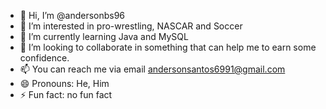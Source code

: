 - 👋 Hi, I’m @andersonbs96
- 👀 I’m interested in pro-wrestling, NASCAR and Soccer
- 🌱 I’m currently learning Java and MySQL
- 💞️ I’m looking to collaborate in something that can help me to earn some confidence.
- 📫 You can reach me via email andersonsantos6991@gmail.com
- 😄 Pronouns: He, Him
- ⚡ Fun fact: no fun fact

<!---
andersonbs96/andersonbs96 is a ✨ special ✨ repository because its `README.md` (this file) appears on your GitHub profile.
You can click the Preview link to take a look at your changes.
--->
